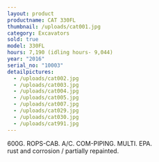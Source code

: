 ```yaml
---
layout: product
productname: CAT 330FL
thumbnail: /uploads/cat001.jpg
category: Excavators
sold: true
model: 330FL
hours: 7,190 (idling hours- 9,044)
year: "2016"
serial_no: "10003"
detailpictures:
  - /uploads/cat002.jpg
  - /uploads/cat003.jpg
  - /uploads/cat004.jpg
  - /uploads/cat005.jpg
  - /uploads/cat007.jpg
  - /uploads/cat029.jpg
  - /uploads/cat030.jpg
  - /uploads/cat991.jpg
---
```

600G. ROPS-CAB. A/C. COM-PIPING. MULTI. EPA.\
rust and corrosion / partially repainted.